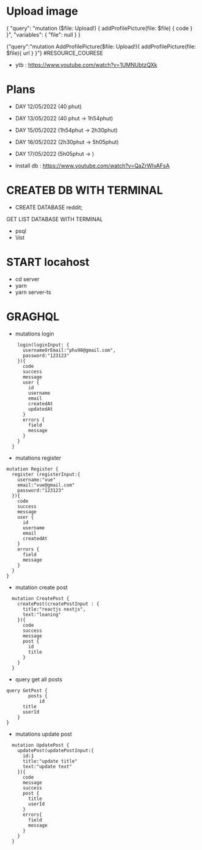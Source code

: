# Upload image

{ "query": "mutation ($file: Upload!) { addProfilePicture(file: $file) { code } }", "variables": { "file": null } }

{"query":"mutation AddProfilePicture($file: Upload!){ addProfilePicture(file: $file){ url } }"}
#RESOURCE_COURESE

- ytb : <https://www.youtube.com/watch?v=1UMNUbtzQXk>

# Plans

- DAY 12/05/2022 (40 phut)
- DAY 13/05/2022 (40 phut -> 1h54phut)
- DAY 15/05/2022 (1h54phut -> 2h30phut)
- DAY 16/05/2022 (2h30phut -> 5h05phut)
- DAY 17/05/2022 (5h05phut -> )

- install db : <https://www.youtube.com/watch?v=QaZrWIvAFsA>

# CREATEB DB WITH TERMINAL

- CREATE DATABASE reddit;

GET LIST DATABASE WITH TERMINAL

- psql
- \list

# START locahost

- cd server
- yarn
- yarn server-ts

# GRAGHQL

- mutations login

```mutation Login {
    login(loginInput: {
      usernameOrEmail:"phu98@gmail.com",
      password:"123123"
    }){
      code
      success
      message
      user {
        id
        username
        email
        createdAt
        updatedAt
      }
      errors {
        field
        message
      }
    }
  }
```

- mutations register

```
mutation Register {
  register (registerInput:{
    username:"vue"
    email:"vue@gmail.com"
    password:"123123"
  }){
    code
    success
    message
    user {
      id
      username
      email
      createdAt
    }
    errors {
      field
      message
    }
  }
}
```

- mutation create post

```
  mutation CreatePost {
    createPost(createPostInput : {
      title:"reactjs nextjs",
      text:"leaning"
    }){
      code
      success
      message
      post {
        id
        title
      }
    }
  }
```

- query get all posts

```
query GetPost {
		posts {
			id
      title
      userId
    }
}
```

- mutations update post

```
  mutation UpdatePost {
    updatePost(updatePostInput:{
      id:1
      title:"update title"
      text:"update text"
    }){
      code
      message
      success
      post {
        title
        userId
      }
      errors{
        field
        message
      }
    }
  }
```
